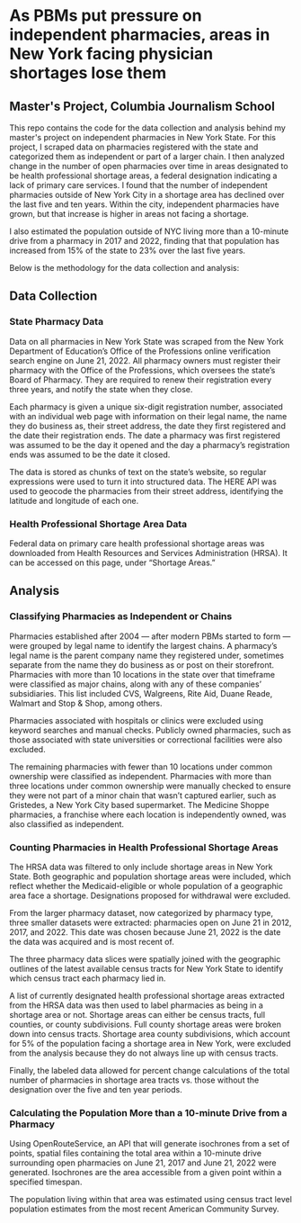 # As PBMs put pressure on independent pharmacies, areas in New York facing physician shortages lose them 
## Master's Project, Columbia Journalism School

This repo contains the code for the data collection and analysis behind my master's project on independent pharmacies in New York State. For this project, I scraped data on pharmacies registered with the state and categorized them as independent or part of a larger chain. I then analyzed change in the number of open pharmacies over time in areas designated to be health professional shortage areas, a federal designation indicating a lack of primary care services. I found that the number of independent pharmacies outside of New York City in a shortage area has declined over the last five and ten years. Within the city, independent pharmacies have grown, but that increase is higher in areas not facing a shortage. 
 
I also estimated the population outside of NYC living more than a 10-minute drive from a pharmacy in 2017 and 2022, finding that that population has increased from 15% of the state to 23% over the last five years. 

Below is the methodology for the data collection and analysis:

## Data Collection
### State Pharmacy Data
Data on all pharmacies in New York State was scraped from the New York Department of Education’s Office of the Professions online verification search engine on June 21, 2022. All pharmacy owners must register their pharmacy with the Office of the Professions, which oversees the state’s Board of Pharmacy. They are required to renew their registration every three years, and notify the state when they close. 

Each pharmacy is given a unique six-digit registration number, associated with an individual web page with information on their legal name, the name they do business as, their street address, the date they first registered and the date their registration ends. The date a pharmacy was first registered was assumed to be the day it opened and the day a pharmacy’s registration ends was assumed to be the date it closed. 

The data is stored as chunks of text on the state’s website, so regular expressions were used to turn it into structured data. The HERE API was used to geocode the pharmacies from their street address, identifying the latitude and longitude of each one.

### Health Professional Shortage Area Data
Federal data on primary care health professional shortage areas was downloaded from Health Resources and Services Administration (HRSA). It can be accessed on this page, under “Shortage Areas.”

## Analysis
### Classifying Pharmacies as Independent or Chains
Pharmacies established after 2004 — after modern PBMs started to form — were grouped by legal name to identify the largest chains. A pharmacy’s legal name is the parent company name they registered under, sometimes separate from the name they do business as or post on their storefront. Pharmacies with more than 10 locations in the state over that timeframe were classified as major chains, along with any of these companies’ subsidiaries. This list included CVS, Walgreens, Rite Aid, Duane Reade, Walmart and Stop & Shop, among others. 

Pharmacies associated with hospitals or clinics were excluded using keyword searches and manual checks. Publicly owned pharmacies, such as those associated with state universities or correctional facilities were also excluded. 

The remaining pharmacies with fewer than 10 locations under common ownership were classified as independent. Pharmacies with more than three locations under common ownership were manually checked to ensure they were not part of a minor chain that wasn’t captured earlier, such as Gristedes, a New York City based supermarket. The Medicine Shoppe pharmacies, a franchise where each location is independently owned, was also classified as independent. 

### Counting Pharmacies in Health Professional Shortage Areas
The HRSA data was filtered to only include shortage areas in New York State. Both geographic and population shortage areas were included, which reflect whether the Medicaid-eligible or whole population of a geographic area face a shortage. Designations proposed for withdrawal were excluded. 

From the larger pharmacy dataset, now categorized by pharmacy type, three smaller datasets were extracted: pharmacies open on June 21 in 2012, 2017, and 2022. This date was chosen because June 21, 2022 is the date the data was acquired and is most recent of. 

The three pharmacy data slices were spatially joined with the geographic outlines of the latest available census tracts for New York State to identify which census tract each pharmacy lied in. 

A list of currently designated health professional shortage areas extracted from the HRSA data was then used to label pharmacies as being in a shortage area or not. Shortage areas can either be census tracts, full counties, or county subdivisions. Full county shortage areas were broken down into census tracts. Shortage area county subdivisions, which account for 5% of the population facing a shortage area in New York, were excluded from the analysis because they do not always line up with census tracts. 

Finally, the labeled data allowed for percent change calculations of the total number of pharmacies in shortage area tracts vs. those without the designation over the five and ten year periods.

### Calculating the Population More than a 10-minute Drive from a Pharmacy
Using OpenRouteService, an API that will generate isochrones from a set of points, spatial files containing the total area within a 10-minute drive surrounding open pharmacies on June 21, 2017 and June 21, 2022 were generated. Isochrones are the area accessible from a given point within a specified timespan. 

The population living within that area was estimated using census tract level population estimates from the most recent American Community Survey. 
